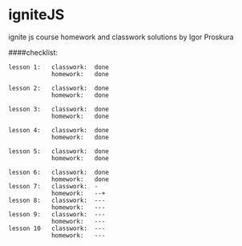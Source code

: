# igniteJS
ignite js course homework and classwork solutions by Igor Proskura

####checklist:
```
lesson 1:   classwork:  done
            homework:   done

lesson 2:   classwork:  done
            homework:   done

lesson 3:   classwork:  done
            homework:   done

lesson 4:   classwork:  done
            homework:   done

lesson 5:   classwork:  done
            homework:   done
```
```
lesson 6:   classwork:  done
            homework:   done
lesson 7:   classwork:  -
            homework:   --+
lesson 8:   classwork:  ---
            homework:   ---
lesson 9:   classwork:  ---
            homework:   ---
lesson 10   classwork:  ---
            homework:   ---

```
